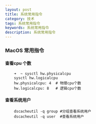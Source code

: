 ```yaml
---
layout: post
title: 系统常用指令
category: 技术
tags: 系统常用指令
keywords: 系统常用指令
description: 系统常用指令
---
```


### MacOS 常用指令

#### 查看cpu 个数

        ➜  ~ sysctl hw.physicalcpu
        sysctl hw.logicalcpu
        hw.physicalcpu: 4  # 物理cpu个数
        hw.logicalcpu: 8   # 逻辑cpu个数


#### 查看系统用户

        dscacheutil -q group #分组查看系统用户
        dscacheutil -q user  #查看系统用户

